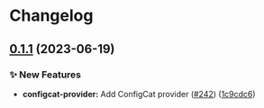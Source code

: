 # Changelog

## [0.1.1](https://github.com/open-feature/go-sdk-contrib/compare/providers/configcat-v0.1.0...providers/configcat/v0.1.1) (2023-06-19)


### ✨ New Features

* **configcat-provider:** Add ConfigCat provider ([#242](https://github.com/open-feature/go-sdk-contrib/issues/242)) ([1c9cdc6](https://github.com/open-feature/go-sdk-contrib/commit/1c9cdc616a6ee624463d7560b8a1c8b6c8f0cf16))
